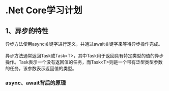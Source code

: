 # .Net Core学习计划
## 1、异步的特性
异步方法使用async关键字进行定义，并通过await关键字来等待异步操作完成。
<br><br>
异步方法通常返回Task或Task\<T\>，其中Task用于返回具有特定类型的值的异步操作。Task表示一个没有返回值的任务，而Task\<T\>则是一个带有泛型类型参数的任务，该参数表示返回值的类型。
### async、await背后的原理
